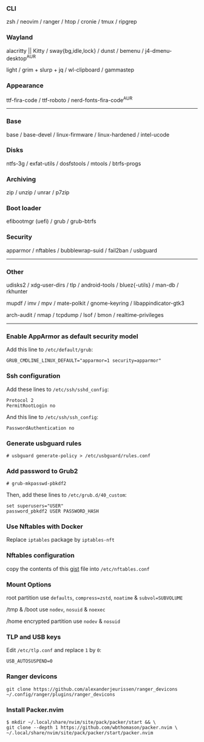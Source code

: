### CLI
zsh / neovim / ranger / htop / cronie / tmux / ripgrep

### Wayland
alacritty || Kitty / sway{bg,idle,lock} / dunst / bemenu / j4-dmenu-desktop<sup>AUR</sup>

light / grim + slurp + jq / wl-clipboard / gammastep

### Appearance
ttf-fira-code / ttf-roboto / nerd-fonts-fira-code<sup>AUR</sup>

---
### Base
base / base-devel / linux-firmware / linux-hardened / intel-ucode

### Disks
ntfs-3g / exfat-utils / dosfstools / mtools / btrfs-progs

### Archiving
zip / unzip / unrar / p7zip

### Boot loader
efibootmgr (uefi) / grub / grub-btrfs

### Security
apparmor / nftables / bubblewrap-suid / fail2ban / usbguard

---
### Other
udisks2 / xdg-user-dirs / tlp / android-tools / bluez{-utils} / man-db / rkhunter

mupdf / imv / mpv / mate-polkit / gnome-keyring / libappindicator-gtk3

arch-audit / nmap / tcpdump / lsof / bmon / realtime-privileges

---
### Enable AppArmor as default security model
Add this line to `/etc/default/grub`:
```
GRUB_CMDLINE_LINUX_DEFAULT="apparmor=1 security=apparmor"
```

### Ssh configuration
Add these lines to `/etc/ssh/sshd_config`:
```
Protocol 2
PermitRootLogin no
```
And this line to `/etc/ssh/ssh_config`:
```
PasswordAuthentication no
```

### Generate usbguard rules
```
# usbguard generate-policy > /etc/usbguard/rules.conf
```

### Add password to Grub2
```
# grub-mkpasswd-pbkdf2
```
Then, add these lines to `/etc/grub.d/40_custom`:
```
set superusers="USER"
password_pbkdf2 USER PASSWORD_HASH
```

### Use Nftables with Docker
Replace `iptables` package by `iptables-nft`

### Nftables configuration
copy the contents of this [gist](https://gist.github.com/Kaniville/959e35f27cc783dc89ed46deedcd82d1) file into `/etc/nftables.conf`

### Mount Options
root partition use `defaults`, `compress=zstd`, `noatime` & `subvol=SUBVOLUME`

/tmp & /boot use `nodev`, `nosuid` & `noexec`

/home encrypted partition use `nodev` & `nosuid`

### TLP and USB keys
Edit `/etc/tlp.conf` and replace `1` by `0`:
```
USB_AUTOSUSPEND=0
```

### Ranger devicons
```
git clone https://github.com/alexanderjeurissen/ranger_devicons ~/.config/ranger/plugins/ranger_devicons

```

### Install Packer.nvim
```
$ mkdir ~/.local/share/nvim/site/pack/packer/start && \
git clone --depth 1 https://github.com/wbthomason/packer.nvim \
~/.local/share/nvim/site/pack/packer/start/packer.nvim
```

